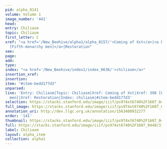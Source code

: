 ```yaml
---
pid: alpha_0141
volume: Volume 1
image_number: '441'
head: 
entry: Chiliasm
topic: Chiliasm
first_letter: C
xref: "<a href='/New_Beehive/alpha1/alpha_0157/'>Coming of Xst</a>|<a href='/New_Beehive/toc/toc2_105/'>398
  [Fifth-monarchy men]</a>|Restoration"
see: 
page: 
add: 
type: 
index: "<a href='/New_Beehive/index1/index_0636/'>chiliasm</a>"
insertion_xref: 
insertion: 
item: "#item-bedd177d3"
unparsed: 
line: 'Entry: Chiliasm|Topic: Chiliasm|Xref: Coming of Xst|Xref: 398 [Fifth-monarchy
  men]|Xref: Restoration|Index: chiliasm|#item-bedd177d3'
selection: https://stacks.stanford.edu/image/iiif/ps974xt6740%2F1607_0440/318,3229,3107,600/full/0/default.jpg
full_image: https://stacks.stanford.edu/image/iiif/ps974xt6740%2F1607_0440/full/full/0/default.jpg
annotation_uri: http://dev.llgc.org.uk/annotation/1563480932277
order: '141'
thumbnail: https://stacks.stanford.edu/image/iiif/ps974xt6740%2F1607_0440/318,3229,600,180/250,/0/default.jpg
full: https://stacks.stanford.edu/image/iiif/ps974xt6740%2F1607_0440/318,3229,3107,600/full/0/default.jpg
label: Chiliasm
layout: alpha_item
collection: alpha1
---
```

